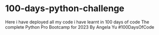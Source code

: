 # 100-days-python-challenge
Here i have deployed all my code i have learnt in 100 days of code The complete Python Pro Bootcamp for 2023 By Angela Yu #100DaysOfCode 
